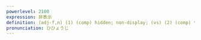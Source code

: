 ```yaml
---
powerlevel: 2100
expression: 非表示
definition: (adj-f,n) (1) (comp) hidden; non-display; (vs) (2) (comp) to hide (window, etc.)
pronunciation: ひひょうじ
---
```

